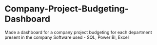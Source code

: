 # Company-Project-Budgeting-Dashboard

Made a dashboard for a company project budgeting for each department present in the company 
Software used - SQL, Power BI, Excel

